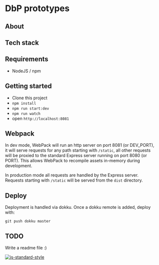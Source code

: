 # DbP prototypes

## About

## Tech stack

## Requirements

- NodeJS / npm

## Getting started

- Clone this project
- `npm install`
- `npm run start:dev`
- `npm run watch`
- open `http://localhost:8081`

## Webpack
In dev mode, WebPack will run an http server on port 8081 (or DEV_PORT), it will serve requests for any path starting with `/static`, all other requests will be proxied to the standard Express server running on port 8080 (or PORT). This allows WebPack to recompile assets in-memory during development.

In production mode all requests are handled by the Express server. Requests starting with `/static` will be served from the `dist` directory.

## Deploy

Deployment is handled via dokku. Once a dokku remote is added, deploy with:

`git push dokku master`

## TODO
Write a readme file :)

[![js-standard-style](https://cdn.rawgit.com/feross/standard/master/badge.svg)](https://github.com/feross/standard)
